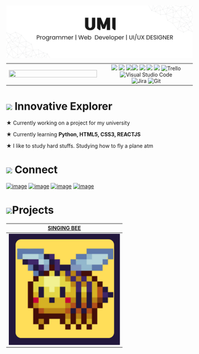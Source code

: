 <img src="https://github.com/umingmi/umingmi/blob/main/umibanner.png" align="center" alt="berkeli header image">

<table border="0" align="center">
<tr border="0">
<td width="50%" align="center">
  <img style="height:100%;width:100%;max-width: 100%" src="https://streak-stats.demolab.com/?user=umingmi&theme=icegray"/>
</td>

<td width="50%" align="center">

  <div>
          <img src="https://img.shields.io/badge/JavaScript-F7DF1E?style=for-the-badge&logo=javascript&logoColor=black"/>      <img src="https://img.shields.io/badge/Python-3776AB?style=for-the-badge&logo=python&logoColor=white"/>     <img  src="https://img.shields.io/badge/react-%2320232a.svg?style=for-the-badge&logo=react&logoColor=%2361DAFB"/><img src="https://img.shields.io/badge/HTML5-E34F26?style=for-the-badge&logo=html5&logoColor=white"/>      <img src="https://img.shields.io/badge/CSS3-1572B6?style=for-the-badge&logo=css3&logoColor=white"/>      <img src="https://img.shields.io/badge/Java-ED8B00?style=for-the-badge&logo=openjdk&logoColor=white"/>
         <img src="https://img.shields.io/badge/Figma-F24E1E?style=for-the-badge&logo=figma&logoColor=white"/>      <img alt="Trello" src="https://img.shields.io/badge/Trello-0052CC?style=for-the-badge&logo=trello&logoColor=white">      <img alt="Visual Studio Code" src="https://img.shields.io/badge/Visual_Studio_Code-0078D4?style=for-the-badge&logo=visual%20studio%20code&logoColor=white">      
   <br/>
   <img alt="Jira" src="https://img.shields.io/badge/Jira-0052CC?style=for-the-badge&logo=Jira&logoColor=white">      
   <img alt="Git" src="https://img.shields.io/badge/Git-F05032?style=for-the-badge&logo=git&logoColor=white">
  </div>
  
  </td>
</tr>
</table>


<h1> <img height="40" src='https://cdn3.emoji.gg/emojis/2202-kuromiwave.gif'/> Innovative Explorer</h1>

★ Currently working on a project for my university

★ Currently learning **Python, HTML5, CSS3, REACTJS**

★ I like to study hard stuffs. Studying how to fly a plane atm

<h1> <img height='50' src='https://cdn3.emoji.gg/emojis/6473-kuromi-death.gif'/> Connect </h1>

[![image](https://img.shields.io/badge/Facebook-1877F2?style=for-the-badge&logo=facebook&logoColor=white)](https://www.linkedin.com/in/lauro_brant-1/)
[![image](https://img.shields.io/badge/Instagram-E4405F?style=for-the-badge&logo=instagram&logoColor=white)](https://www.instagram.com/ianaumi/)
[![image](https://img.shields.io/badge/LinkedIn-0077B5?style=for-the-badge&logo=linkedin&logoColor=white)](https://www.linkedin.com/in/lauro_brant-1/)
[![image](https://img.shields.io/badge/Gmail-D14836?style=for-the-badge&logo=gmail&logoColor=white)](mailto:lumanog.dev@gmail.com)

<h1> <img height='50' src='https://cdn3.emoji.gg/emojis/6473-kuromi-death.gif'/>Projects</h1>

[SINGING BEE](https://github.com/aprilspeight) |  
--- | 
<img width="300" src='https://github.com/umingmi/umingmi/blob/main/lib.png'/> | 

